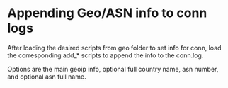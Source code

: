 Appending Geo/ASN info to conn logs
===================================

After loading the desired scripts from geo folder to set info for conn, load the corresponding add_* scripts to append the info to the conn.log.

Options are the main geoip info, optional full country name, asn number, and optional asn full name.
